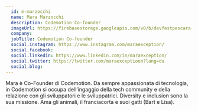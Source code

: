 ```yaml
---
  id: m-marzocchi
  name: Mara Marzocchi
  description: Codemotion Co-founder 
  imageUrl: https://firebasestorage.googleapis.com/v0/b/devfestpescara-2023.appspot.com/o/speakers%2Fm-marzocchi.jpg?alt=media&token=6de98aff-f908-4876-87ba-eb4a87655078
  company: 
  jobTitle: Codemotion Co-founder 
  social.instagram: https://www.instagram.com/maraexception/
  social.facebook: 
  social.linkedin: https://www.linkedin.com/in/maraexception/
  social.twitter: https://twitter.com/maraexceptioon?lang=da
  social.blog: 
---
```

Mara è Co-Founder di Codemotion. Da sempre appassionata di tecnologia, in Codemotion si occupa dell’ingaggio della tech community e della relazione con gli sviluppatori e le sviluppatrici. Diversity e inclusion sono la sua missione. Ama gli animali, il franciacorta e suoi gatti (Bart e Lisa). 
  